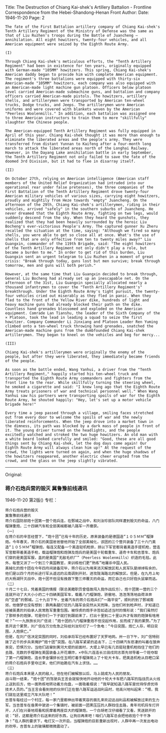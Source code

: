 Title: The Destruction of Chiang Kai-shek's Artillery Battalion - Frontline Correspondence from the Hebei-Shandong-Henan Front
Author:
Date: 1946-11-20
Page: 2

    The fate of the First Battalion artillery company of Chiang Kai-shek's Tenth Artillery Regiment of the Ministry of Defense was the same as that of Liu Ruzhen's troops during the Battle of Juancheng – annihilation. All eight howitzers, twenty-four vehicles, and all American equipment were seized by the Eighth Route Army.

    (I)

    Through Chiang Kai-shek's meticulous efforts, the "Tenth Artillery Regiment" had been in existence for ten years, originally equipped with German-made "105MM" howitzers. This spring, Chiang Kai-shek's American daddy began to provide him with complete American equipment. The regiment's three battalions were equipped with thirty-six American-made "105MM" howitzers, each company was also equipped with an American-made light machine gun platoon. Officers below platoon level carried American-made submachine guns, and battalion and company officers carried American-made pistols. The howitzers, artillery shells, and artillerymen were transported by American ten-wheel trucks, Dodge trucks, and Jeeps. The artillerymen wore American uniforms and were covered with blankets woven by the American "Peerless Woolenmills." In addition, each battalion was assigned one to three American instructors to train them to more "skillfully" slaughter the Chinese people.

    The American-equipped Tenth Artillery Regiment was fully equipped in April of this year. Chiang Kai-shek thought it was more than enough to eliminate the liberated areas and the people's army. They were transferred from distant Yunnan to Kaifeng after a four-month long march to attack the liberated areas north of the Longhai Railway. However, in the Dayang Lake annihilation battle in early September, the Tenth Artillery Regiment not only failed to save the fate of the doomed 3rd Division, but it had to flee in disarray itself.

    (II)

    On October 27th, relying on American intelligence (American staff members of the United Relief Organization had intruded into our operational rear under false pretenses), the three companies of the First Battalion of the Tenth Artillery Regiment drove twenty-four American military vehicles of various sizes, carrying eight howitzers, proudly and mightily from Heze towards "empty" Juancheng. On the afternoon of the 29th, Chiang Kai-shek's artillerymen, riding in their vehicles, arrived "safely" in the southern suburbs of Juancheng. He never dreamed that the Eighth Route Army, fighting on two legs, would suddenly descend from the sky. When they heard the gunshots, they realized that they had been heavily surrounded by the heroic Liu Bocheng's ever-victorious People's Army. The captured gunner Xu Zheru recalled the situation at the time, saying: "Although we fired so many shells, you were able to get so close all at once. What's the use of shells that are only effective from ten to twenty miles away?" Liu Guangxin, commander of the 119th Brigade, said: "The eight howitzers of the Tenth Artillery Regiment not only didn't play a role, but became a burden to me." In order to get rid of this burden, Liu Guangxin sent an urgent telegram to Liu Ruzhen in a moment of great crisis: "Break through today, guns lost but men survive; break through tomorrow, men and guns will both perish."

    However, at the same time that Liu Guangxin decided to break through, General Liu Bocheng had already set up an inescapable net. On the afternoon of the 31st, Liu Guangxin specially allocated nearly a thousand infantrymen to cover the "Tenth Artillery Regiment's" breakthrough. Under the Eighth Route Army's tight pursuit, the twenty-four vehicles cried out miserably as they fled in panic. When they fled to the front of the Yellow River dike, hundreds of light and heavy machine guns had already blocked their path on the dike. Countless hand grenades blossomed and exploded on the American equipment. Comrade Lan Tianshu, the leader of the Sixth Company of the × Platoon, took the lead in leading a squad to seize the first howitzer. Company Commander Li Jinxiang and Platoon Leader Ren Yuming climbed onto a ten-wheel truck throwing hand grenades, snatched the American-made machine guns from the dumbfounded Chiang Kai-shek artillerymen. They began to kneel on the vehicles and beg for mercy...

    (III)

    Chiang Kai-shek's artillerymen were originally the enemy of the people, but after they were liberated, they immediately became friends of the people.

    As soon as the battle ended, Wang Yanhui, a driver from the "Tenth Artillery Regiment," happily started his ten-wheel truck and transported the Eighth Route Army commanders and fighters from the front line to the rear. While skillfully turning the steering wheel, he smoked a cigarette and said: "I knew long ago that the Eighth Route Army treats prisoners of war and technical personnel well." When Wang Yanhui saw his partners were transporting spoils of war for the Eighth Route Army, he shouted happily: "Hey, let's set up a motor vehicle brigade here!"

    Every time a jeep passed through a village, smiling faces stretched out from every door to welcome the spoils of war and the newly liberated reinforcements. When the jeep drove into a market town in the dimness, its path was blocked by a dark mass of people in front of it. The young driver turned on the headlights, and the people excitedly watched and stroked the two huge howitzers. An old man with a white beard looked carefully and smiled: "Good, these are all good things sent by Chiang Kai-shek, let the dog days come again! Our Eighth Route Army will always clean him up!" At the request of the crowd, the lights were turned on again, and when the huge shadows of the howitzers reappeared, another electric cheer erupted from the crowd, and the glass on the jeep slightly vibrated.



<hr /> 

Original: 


### 蒋介石炮兵营的毁灭  冀鲁豫前线通讯

1946-11-20
第2版()
专栏：

    蒋介石炮兵营的毁灭
    冀鲁豫前线通讯
    蒋介石国防部炮十团第一营个炮兵连，在鄄城之战中，和刘汝珍部队同样遭到毁灭的命运，八门榴弹重炮，二十四辆汽车和全部美械都被八路军一齐缴获。
    （一）
    在蒋介石的辛苦经营下，“炮十团”已有十年的历史，原来装备的是德国造“１０５ＭＭ”榴弹炮。今年春天，蒋介石的美国爸爸替他开始了全部美械化，该团的三个营共装备了三十六门美造“１０５ＭＭ”榴弹炮，每连又配备一个美造轻机枪排，排以下军官都背着美造手提机枪，营连军官都带着美造手枪，载运榴弹炮和炮弹及炮兵的是美国十轮载重车、道奇卡车和吉普车、炮兵们穿的是美国军服，盖的是美国“无敌毛织厂”（Peerless Woolenmills）织造的毛毯。此外，每营又派了一个到三个美国教官，来训练他们更“熟练”地屠杀中国人民。
    美械化的炮十团在今年四月间装备完毕，蒋介石以为用来消灭解放区和人民军队是绰绰有余的，他们是以四个月的长途行军从遥远的云南调到开封，进攻陇海路北的解放区。但是，在九月上旬的大杨湖歼灭战中，炮十团不但没有挽救下整三师覆灭的命运，而它自己也只好抱头鼠窜而逃。
    （二）
    十月二十七日，凭着美国的情报（联总美籍职员曾借故闯入我作战后方），炮十团第一营的三个连就开动了大大小小的二十四辆美国军车，载着八门榴弹炮，骄傲地、浩浩荡荡地由荷泽奔向“空虚”的鄄城。二十九日下午，坐着汽车的蒋介石炮兵们“一路平安”，顺利的到了鄄城南郊，他做梦也没有想到：靠两条腿打仗的八路军会突然从天而降，当他们听到枪声时，才知道已经被英勇的刘伯承人民常胜军重重包围。被俘虏的炮手许哲如追述当时的情形说：“我们虽然打了那样多的炮弹，可是你们一下子就打到跟前来了，打出十里到二十里以外才有效的炮弹有啥用呢？”一一九旅旅长刘广信说：“炮十团的八门榴弹重炮不但没起作用，反而成了我的累赘。”为了丢开这个累赘，刘广信在万分危急之际给刘汝珍打了一个急电：“今日突围，炮亡人存，明日突围，人炮俱亡。”
    但是，在刘广信决定突围的同时，刘伯承将军已经布置好了天罗地网。卅一日下午，刘广信特别拨了近千的步兵来掩护“炮十团”突围。在八路军紧紧的追击下，二十四辆汽车悲凄的叫着在狼奔豕突，恐惧万分。当他们逃窜到黄河大堤的前面时，大堤上早已有几百挺轻重机枪挡住了他们的去路，无数的手榴弹在美国装备上开花爆炸，×中队六连连长兰田戍同志首先领导着一个班夺取了第一门榴弹炮，连长李金镶排长任玉明打着手榴弹爬上了十轮大卡车，把美造机枪从目瞪口呆的蒋介石炮兵手里夺过来，他们开始跪在汽车上求饶。……
    （三）
    蒋介石炮兵本来是人民的敌人，但在他们被解放以后，马上就成为人民的朋友。
    战斗刚一结束，“炮十团”的驾驶兵王言会就愉快地开动他的十轮大卡车把八路军的指战员从火线上送到后方，他一面熟练地转动着方向盘，一面吸着烟说：“我早就知道八路军是优待俘虏优待技术人员的。”当王言会看到他的伙伴们正在替八路军运送战利品时，他高兴地叫起来：“喂，我们就在这里成立汽车大队吧！”
    吉普车每经过一个村庄，每一家门里都伸出带着笑容的面孔来欢迎这战利品和被解放过来的生力军。当吉普车在昏黑中驶进一个集镇时，被前面一团黑压压的人群挡住去路，青年司机将车灯开开，人们在兴奋地观看和抚摩着两座巨大的榴弹炮，一个白胡老汉仔细看了又看，笑逐颜开的说：“好，这都是蒋介石送来的好东西，让狗日再来吧！咱们八路军总会把他收拾个干干净净！”在人群的要求下，电灯又一次开启，当榴弹炮的巨影重新出现时，人群中再一次发出电动的欢呼，吉普车上的玻璃都微微震动了。
